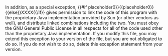 In addition, as a special exception, {{#if placeholder0}}{{placeholder0}}{{else}}XXXX{{/if}} gives permission to link the code of this program with the proprietary Java implementation provided by Sun (or other vendors as well), and distribute linked combinations including the two. You must obey the GNU General Public License in all respects for all of the code used other than the proprietary Java implementation. If you modify this file, you may extend this exception to your version of the file, but you are not obligated to do so. If you do not wish to do so, delete this exception statement from your version.